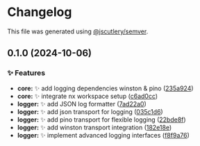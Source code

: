 # Changelog

This file was generated using [@jscutlery/semver](https://github.com/jscutlery/semver).

## 0.1.0 (2024-10-06)

### ✨ Features

* **core:** :sparkles: add logging dependencies winston & pino ([235a924](https://github.mmda/mateusmacedo/nx-base/commit/235a924af806fb2018971244906c588f5502a178))
* **core:** :sparkles: integrate nx workspace setup ([c6ad0cc](https://github.mmda/mateusmacedo/nx-base/commit/c6ad0cccee9630b403723e2a001593d1be0acad5))
* **logger:** :sparkles: add JSON log formatter ([7ad22a0](https://github.mmda/mateusmacedo/nx-base/commit/7ad22a039ad0f4f83ad53da832c35972cf67998f))
* **logger:** :sparkles: add json transport for logging ([035c1d6](https://github.mmda/mateusmacedo/nx-base/commit/035c1d6d21b670ad3f74c7cb37cac2b596dba6d0))
* **logger:** :sparkles: add pino transport for flexible logging ([22bde8f](https://github.mmda/mateusmacedo/nx-base/commit/22bde8f7844949eea54d9492b854cb96cd4d9044))
* **logger:** :sparkles: add winston transport integration ([182e18e](https://github.mmda/mateusmacedo/nx-base/commit/182e18ec15e9ee470700832d62f2348be09ed7a6))
* **logger:** :sparkles: implement advanced logging interfaces ([f8f9a76](https://github.mmda/mateusmacedo/nx-base/commit/f8f9a76603a605a20bdbad6257676ee5cd478414))
